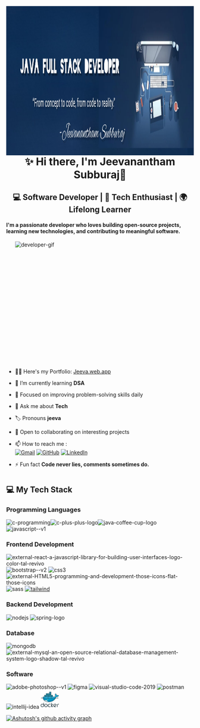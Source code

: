  <img  align="left" src="https://github.com/jeevananthamsuburaj/jeevanantham-s/blob/b12bfcef2ff79168e2ca256c57af65060cee6a3b/Jeeva-banner.jpg" alt="jeeva-banner" height="400" width="2000"  /> 
 <p></p>

<h1 align="center">✨ Hi there, I'm Jeevanantham Subburaj👋  </h1>
<h2 align="center">💻 Software Developer | 🚀 Tech Enthusiast | 🌍 Lifelong Learner</h2>

<h4>I'm a passionate developer who loves building open-source projects, learning new technologies, and contributing to meaningful software.  </h4>

 <img  align="right" src="https://i.pinimg.com/originals/66/83/3e/66833e07d6fb9eb5d724e47d0c814285.gif" alt="developer-gif" height="340" width="480"  /> 
 
- 👨‍💻 Here's my Portfolio: [Jeeva.web.app](https://johndoe.dev)
- 🌱 I’m currently learning **DSA**
- 🎯 Focused on improving problem-solving skills daily
- 💬 Ask me about **Tech**
- 🏷️ Pronouns  **jeeva**
- 🤝 Open to collaborating on interesting projects
- 📫 How to reach me :<br>
[![Gmail](https://img.shields.io/badge/Gmail-D14836?style=for-the-badge&logo=gmail&logoColor=white)](mailto:youremail@gmail.com)     [![GitHub](https://img.shields.io/badge/GitHub-181717?style=for-the-badge&logo=github&logoColor=white)](https://github.com/yourusername)     [![LinkedIn](https://img.shields.io/badge/LinkedIn-0077B5?style=for-the-badge&logo=linkedin&logoColor=white)](https://linkedin.com/in/yourprofile)

- ⚡ Fun fact **Code never lies, comments sometimes do.**
<h1></h1>

<h2 align="left">💻 My Tech Stack</h2>

<h3>Programming Languages</h3>
<p align="left">
<img width="50" height="50" src="https://img.icons8.com/color/100/c-programming.png" alt="c-programming"/><img width="50" height="50" src="https://img.icons8.com/nolan/96/c-plus-plus-logo.png" alt="c-plus-plus-logo"/><img width="50" height="50" src="https://img.icons8.com/3d-fluency/94/java-coffee-cup-logo.png" alt="java-coffee-cup-logo"/><img width="50" height="50" src="https://img.icons8.com/color/96/javascript--v1.png" alt="javascript--v1"/></p>
<h3>Frontend Development</h3>
<p align="left">
<img width="45" height="45" src="https://img.icons8.com/external-tal-revivo-color-tal-revivo/96/external-react-a-javascript-library-for-building-user-interfaces-logo-color-tal-revivo.png" alt="external-react-a-javascript-library-for-building-user-interfaces-logo-color-tal-revivo"/>


<img width="50" height="50" src="https://img.icons8.com/color/96/bootstrap--v2.png" alt="bootstrap--v2"/>

<img width="50" height="50" src="https://img.icons8.com/color/96/css3.png" alt="css3"/>

<img width="40" height="40" src="https://img.icons8.com/external-those-icons-flat-those-icons/96/external-HTML5-programming-and-development-those-icons-flat-those-icons.png" alt="external-HTML5-programming-and-development-those-icons-flat-those-icons"/>

<img width="50" height="50" src="https://img.icons8.com/color/96/sass.png" alt="sass"/>
<a href="https://tailwindcss.com/" target="_blank" rel="noreferrer"> <img src="https://www.vectorlogo.zone/logos/tailwindcss/tailwindcss-icon.svg" alt="tailwind" width="40" height="40"/> </a> 
 
</p>

<h3>Backend Development</h3>
<p align="left">

<img width="50" height="50" src="https://img.icons8.com/color/96/nodejs.png" alt="nodejs"/>
<img width="50" height="50" src="https://img.icons8.com/color/96/spring-logo.png" alt="spring-logo"/>

</p>

<h3>Database</h3>
<p align="left">
<img width="55" height="55" src="https://img.icons8.com/color/96/mongodb.png" alt="mongodb"/>

<img width="55" height="55" src="https://img.icons8.com/external-tal-revivo-shadow-tal-revivo/96/external-mysql-an-open-source-relational-database-management-system-logo-shadow-tal-revivo.png" alt="external-mysql-an-open-source-relational-database-management-system-logo-shadow-tal-revivo"/>
 
</p>

<h3>Software</h3>
<p align="left">
<img width="45" height="45" src="https://img.icons8.com/color/96/adobe-photoshop--v1.png" alt="adobe-photoshop--v1"/>

   <img src="https://www.vectorlogo.zone/logos/figma/figma-icon.svg" alt="figma" width="40" height="40"/> 

   <img width="45" height="45" src="https://img.icons8.com/color/96/visual-studio-code-2019.png" alt="visual-studio-code-2019"/>

   <img src="https://www.vectorlogo.zone/logos/getpostman/getpostman-icon.svg" alt="postman" width="45" height="45"/> 
   
   <img width="45" height="45" src="https://img.icons8.com/color/96/intellij-idea.png" alt="intellij-idea"/>
    <img src="https://raw.githubusercontent.com/devicons/devicon/master/icons/docker/docker-original-wordmark.svg" alt="docker" width="50" height="50"/> 

   </p>



   
[![Ashutosh's github activity graph](https://github-readme-activity-graph.vercel.app/graph?username=jeevananthamsuburaj&bg_color=0c1014&color=32a889&line=a5093f&point=07cf2f&area=true&hide_border=true)](https://github.com/ashutosh00710/github-readme-activity-graph)



